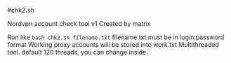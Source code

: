 #chk2.sh 

Nordvpn account check tool v1
Created by matrix

Run like ```bash chk2.sh filename.txt```
filename.txt must be in login:password format
Working proxy accounts will be stored into work.txt
Multithreaded tool. default 120 threads, you can change inside.

